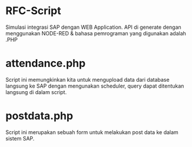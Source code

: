 # RFC-Script
Simulasi integrasi SAP dengan WEB Application.
API di generate dengan menggunakan NODE-RED & bahasa pemrograman yang digunakan adalah .PHP

# attendance.php
Script ini memungkinkan kita untuk mengupload data dari database langsung ke SAP dengan mengunakan scheduler, query dapat ditentukan langsung di dalam script.

# postdata.php
Script ini merupakan sebuah form untuk melakukan post data ke dalam sistem SAP.
